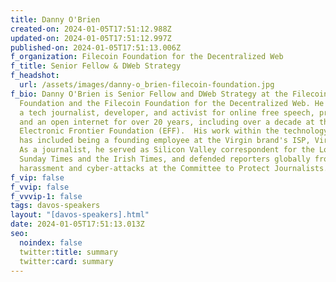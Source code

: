 ```yaml
---
title: Danny O'Brien
created-on: 2024-01-05T17:51:12.988Z
updated-on: 2024-01-05T17:51:12.997Z
published-on: 2024-01-05T17:51:13.006Z
f_organization: Filecoin Foundation for the Decentralized Web
f_title: Senior Fellow & DWeb Strategy
f_headshot:
  url: /assets/images/danny-o_brien-filecoin-foundation.jpg
f_bio: Danny O'Brien is Senior Fellow and DWeb Strategy at the Filecoin
  Foundation and the Filecoin Foundation for the Decentralized Web. He has been
  a tech journalist, developer, and activist for online free speech, privacy,
  and an open internet for over 20 years, including over a decade at the
  Electronic Frontier Foundation (EFF).  His work within the technology sector
  has included being a founding employee at the Virgin brand's ISP, Virgin Net.
  As a journalist, he served as Silicon Valley correspondent for the London
  Sunday Times and the Irish Times, and defended reporters globally from online
  harassment and cyber-attacks at the Committee to Protect Journalists.
f_vip: false
f_vvip: false
f_vvvip-1: false
tags: davos-speakers
layout: "[davos-speakers].html"
date: 2024-01-05T17:51:13.013Z
seo:
  noindex: false
  twitter:title: summary
  twitter:card: summary
---
```

